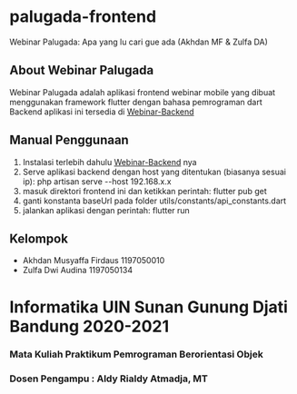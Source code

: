 # palugada-frontend
Webinar Palugada: Apa yang lu cari gue ada (Akhdan MF &amp; Zulfa DA)

## About Webinar Palugada
Webinar Palugada adalah aplikasi frontend webinar mobile yang dibuat menggunakan framework flutter dengan bahasa pemrograman dart
Backend aplikasi ini tersedia di [Webinar-Backend](https://github.com/AkhdanFirdaus/palugada-backend)

## Manual Penggunaan
1.  Instalasi terlebih dahulu [Webinar-Backend](https://github.com/AkhdanFirdaus/palugada-backend) nya
2.  Serve aplikasi backend dengan host yang ditentukan (biasanya sesuai ip): php artisan serve --host 192.168.x.x
3.  masuk direktori frontend ini dan ketikkan perintah: flutter pub get
4.  ganti konstanta baseUrl pada folder utils/constants/api_constants.dart
5.  jalankan aplikasi dengan perintah: flutter run

## Kelompok
- Akhdan Musyaffa Firdaus 		1197050010 
- Zulfa Dwi Audina            1197050134

# Informatika UIN Sunan Gunung Djati Bandung 2020-2021
### Mata Kuliah Praktikum Pemrograman Berorientasi Objek
### Dosen Pengampu : Aldy Rialdy Atmadja, MT
